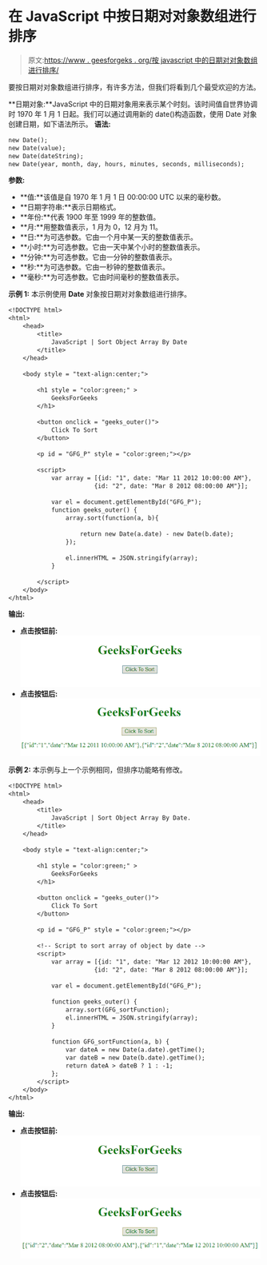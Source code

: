 # 在 JavaScript 中按日期对对象数组进行排序

> 原文:[https://www . geesforgeks . org/按 javascript 中的日期对对象数组进行排序/](https://www.geeksforgeeks.org/sort-an-object-array-by-date-in-javascript/)

要按日期对对象数组进行排序，有许多方法，但我们将看到几个最受欢迎的方法。

**日期对象:**JavaScript 中的日期对象用来表示某个时刻。该时间值自世界协调时 1970 年 1 月 1 日起。我们可以通过调用新的 date()构造函数，使用 Date 对象创建日期，如下语法所示。
**语法:**

```
new Date();
new Date(value);
new Date(dateString);
new Date(year, month, day, hours, minutes, seconds, milliseconds);

```

**参数:**

*   **值:**该值是自 1970 年 1 月 1 日 00:00:00 UTC 以来的毫秒数。
*   **日期字符串:**表示日期格式。
*   **年份:**代表 1900 年至 1999 年的整数值。
*   **月:**用整数值表示，1 月为 0，12 月为 11。
*   **日:**为可选参数。它由一个月中某一天的整数值表示。
*   **小时:**为可选参数。它由一天中某个小时的整数值表示。
*   **分钟:**为可选参数。它由一分钟的整数值表示。
*   **秒:**为可选参数。它由一秒钟的整数值表示。
*   **毫秒:**为可选参数。它由时间毫秒的整数值表示。

**示例 1:** 本示例使用 **Date** 对象按日期对对象数组进行排序。

```
<!DOCTYPE html> 
<html> 
    <head> 
        <title> 
            JavaScript | Sort Object Array By Date
        </title> 
    </head>

    <body style = "text-align:center;"> 

        <h1 style = "color:green;" > 
            GeeksForGeeks 
        </h1> 

        <button onclick = "geeks_outer()"> 
            Click To Sort 
        </button> 

        <p id = "GFG_P" style = "color:green;"></p>

        <script> 
            var array = [{id: "1", date: "Mar 11 2012 10:00:00 AM"},
                        {id: "2", date: "Mar 8 2012 08:00:00 AM"}];

            var el = document.getElementById("GFG_P");
            function geeks_outer() {
                array.sort(function(a, b){

                    return new Date(a.date) - new Date(b.date);
                });

                el.innerHTML = JSON.stringify(array);
            }

        </script> 
    </body> 
</html>                    
```

**输出:**

*   **点击按钮前:**
    ![](img/a1081b3013dc05ff83f4a750ef9e700f.png)
*   **点击按钮后:**
    ![](img/b033c0d5fd94232bdac7a77f6c7442a6.png)

**示例 2:** 本示例与上一个示例相同，但排序功能略有修改。

```
<!DOCTYPE html> 
<html> 
    <head> 
        <title> 
            JavaScript | Sort Object Array By Date. 
        </title> 
    </head>

    <body style = "text-align:center;"> 

        <h1 style = "color:green;" > 
            GeeksForGeeks 
        </h1> 

        <button onclick = "geeks_outer()"> 
            Click To Sort
        </button> 

        <p id = "GFG_P" style = "color:green;"></p>

        <!-- Script to sort array of object by date -->
        <script> 
            var array = [{id: "1", date: "Mar 12 2012 10:00:00 AM"},
                        {id: "2", date: "Mar 8 2012 08:00:00 AM"}];

            var el = document.getElementById("GFG_P");

            function geeks_outer() {
                array.sort(GFG_sortFunction);
                el.innerHTML = JSON.stringify(array);
            }

            function GFG_sortFunction(a, b) { 
                var dateA = new Date(a.date).getTime();
                var dateB = new Date(b.date).getTime();
                return dateA > dateB ? 1 : -1; 
            }; 
        </script> 
    </body> 
</html>                    
```

**输出:**

*   **点击按钮前:**
    ![](img/a1081b3013dc05ff83f4a750ef9e700f.png)
*   **点击按钮后:**
    ![](img/42864fd5c31882dd32ce2cddad499421.png)
